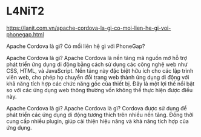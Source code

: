 # L4NiT2

https://lanit.com.vn/apache-cordova-la-gi-co-moi-lien-he-gi-voi-phonegap.html

Apache Cordova là gì? Có mối liên hệ gì với PhoneGap?

Apache Cordova là gì?
Apache Cordova là nền tảng mã nguồn mở hỗ trợ phát triển ứng dụng di động bằng cách sử dụng các công nghệ web như CSS, HTML, và JavaScript. Nền tảng này đặc biệt hữu ích cho các lập trình viên web, cho phép họ chuyển đổi trang web thành ứng dụng di động với khả năng tích hợp các chức năng gốc của thiết bị. Đây là một lợi thế nổi bật so với các ứng dụng web thông thường vốn không thể thực hiện được điều này.

Apache Cordova là gì?
Apache Cordova là gì?
Cordova được sử dụng để phát triển các ứng dụng di động tương thích trên nhiều nền tảng. Đồng thời cung cấp nhiều plugin, giúp cải thiện hiệu năng và khả năng tích hợp của ứng dụng.
